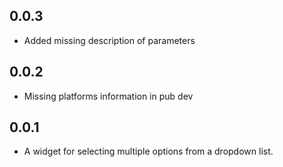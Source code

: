 ## 0.0.3
* Added missing description of parameters

## 0.0.2
* Missing platforms information in pub dev

## 0.0.1

* A widget for selecting multiple options from a dropdown list.
